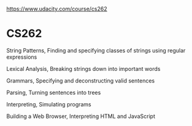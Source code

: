 https://www.udacity.com/course/cs262

CS262
===================================
String Patterns,
Finding and specifying classes of strings using regular expressions

Lexical Analysis,
Breaking strings down into important words

Grammars,
Specifying and deconstructing valid sentences

Parsing,
Turning sentences into trees

Interpreting,
Simulating programs

Building a Web Browser,
Interpreting HTML and JavaScript
